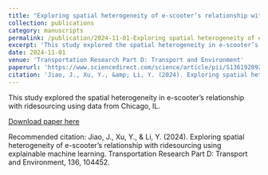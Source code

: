 ```yaml
---
title: "Exploring spatial heterogeneity of e-scooter’s relationship with ridesourcing using explainable machine learning"
collection: publications
category: manuscripts
permalink: /publication/2024-11-01-Exploring spatial heterogeneity of e-scooter’s relationship with ridesourcing using explainable machine learning
excerpt: 'This study explored the spatial heterogeneity in e-scooter’s relationship with ridesourcing using data from Chicago, IL.'
date: 2024-11-01
venue: 'Transportation Research Part D: Transport and Environment'
paperurl: 'https://www.sciencedirect.com/science/article/pii/S1361920924004097'
citation: 'Jiao, J., Xu, Y., &amp; Li, Y. (2024). Exploring spatial heterogeneity of e-scooter’s relationship with ridesourcing using explainable machine learning. Transportation Research Part D: Transport and Environment, 136, 104452.'
---
```

This study explored the spatial heterogeneity in e-scooter’s relationship with ridesourcing using data from Chicago, IL.

[Download paper here](https://www.sciencedirect.com/science/article/pii/S1361920924004097)

Recommended citation: Jiao, J., Xu, Y., & Li, Y. (2024). Exploring spatial heterogeneity of e-scooter’s relationship with ridesourcing using explainable machine learning. Transportation Research Part D: Transport and Environment, 136, 104452.